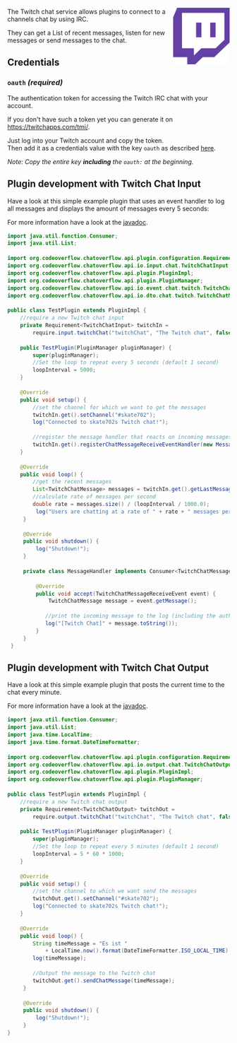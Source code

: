 <p><img align="right" width="128" height="128" src="/docs/img/services/twitch-glitch.png"></p>  

The Twitch chat service allows plugins to connect to a channels chat by using IRC.  

They can get a List of recent messages, listen for new messages or send messages to the chat.

## Credentials

### `oauth` _(required)_ 
The authentication token for accessing the Twitch IRC chat with your account.  

If you don't have such a token yet you can generate it on  https://twitchapps.com/tmi/.

Just log into your Twitch account and copy the token.  
Then add it as a credentials value with the key `oauth` as described [here](/docs/usage/Using-the-GUI.md#set-credentials).

_Note: Copy the entire key **including** the `oauth:` at the beginning._

## Plugin development with Twitch Chat Input
Have a look at this simple example plugin that uses an event handler to log all messages and displays the amount of messages every 5 seconds:

For more information have a look at the [javadoc](http://docs.codeoverflow.org/chatoverflow-api/org/codeoverflow/chatoverflow/api/io/input/chat/TwitchChatInput.html).

```java linenums="1" tab=
import java.util.function.Consumer;
import java.util.List;

import org.codeoverflow.chatoverflow.api.plugin.configuration.Requirement;
import org.codeoverflow.chatoverflow.api.io.input.chat.TwitchChatInput;
import org.codeoverflow.chatoverflow.api.plugin.PluginImpl;
import org.codeoverflow.chatoverflow.api.plugin.PluginManager;
import org.codeoverflow.chatoverflow.api.io.event.chat.twitch.TwitchChatMessageReceiveEvent;
import org.codeoverflow.chatoverflow.api.io.dto.chat.twitch.TwitchChatMessage;

public class TestPlugin extends PluginImpl {
    //require a new Twitch chat input
    private Requirement<TwitchChatInput> twitchIn = 
        require.input.twitchChat("twitchChat", "The Twitch chat", false);
    
    public TestPlugin(PluginManager pluginManager) {
        super(pluginManager);
        //Set the loop to repeat every 5 seconds (default 1 second)
        loopInterval = 5000;
    }
    
    @Override
    public void setup() {
        //set the channel for which we want to get the messages
        twitchIn.get().setChannel("#skate702");
        log("Connected to skate702s Twitch chat!");
        
        //register the message handler that reacts on incoming messages
        twitchIn.get().registerChatMessageReceiveEventHandler(new MessageHandler());
    }
    
    @Override
    public void loop() {
        //get the recent messages
        List<TwitchChatMessage> messages = twitchIn.get().getLastMessages(getLoopInterval());
        //calculate rate of messages per second
        double rate = messages.size() / (loopInterval / 1000.0);
         log("Users are chatting at a rate of " + rate + " messages per second");
     }
     
     @Override 
     public void shutdown() {
         log("Shutdown!");
     }
     
     private class MessageHandler implements Consumer<TwitchChatMessageReceiveEvent> {
         
         @Override
         public void accept(TwitchChatMessageReceiveEvent event) {
             TwitchChatMessage message = event.getMessage();
             
            //print the incoming message to the log (including the author)
            log("[Twitch Chat]" + message.toString());
         }
     }
 }
```

## Plugin development with Twitch Chat Output
Have a look at this simple example plugin that posts the current time to the chat every minute.

For more information have a look at the [javadoc](http://docs.codeoverflow.org/chatoverflow-api/org/codeoverflow/chatoverflow/api/io/output/chat/TwitchChatOutput.html).

```java linenums="1" tab=
import java.util.function.Consumer;
import java.util.List;
import java.time.LocalTime;
import java.time.format.DateTimeFormatter;

import org.codeoverflow.chatoverflow.api.plugin.configuration.Requirement;
import org.codeoverflow.chatoverflow.api.io.output.chat.TwitchChatOutput;
import org.codeoverflow.chatoverflow.api.plugin.PluginImpl;
import org.codeoverflow.chatoverflow.api.plugin.PluginManager;

public class TestPlugin extends PluginImpl {
    //require a new Twitch chat output
    private Requirement<TwitchChatOutput> twitchOut = 
        require.output.twitchChat("twitchChat", "The Twitch chat", false);
    
    public TestPlugin(PluginManager pluginManager) {
        super(pluginManager);
        //Set the loop to repeat every 5 minutes (default 1 second)
        loopInterval = 5 * 60 * 1000;
    }
    
    @Override
    public void setup() {
        //set the channel to which we want send the messages
        twitchOut.get().setChannel("#skate702");
        log("Connected to skate702s Twitch chat!");
    }
    
    @Override
    public void loop() {
        String timeMessage = "Es ist " 
            + LocalTime.now().format(DateTimeFormatter.ISO_LOCAL_TIME) + " Uhr!";
        log(timeMessage);
        
        //Output the message to the Twitch chat
        twitchOut.get().sendChatMessage(timeMessage);
     }
     
     @Override 
     public void shutdown() {
         log("Shutdown!");
     }
}
```
